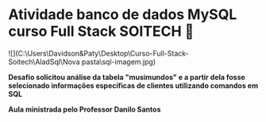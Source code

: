 # Atividade banco de dados MySQL curso Full Stack SOITECH :bookmark_tabs:

![](C:\Users\Davidson&Paty\Desktop\Curso-Full-Stack-Soitech\AladSql\Nova pasta\sql-imagem.jpg)



**Desafio solicitou análise da tabela "musimundos" e a partir dela fosse selecionado informações específicas de clientes utilizando comandos em SQL**

**Aula ministrada pelo Professor Danilo Santos**



